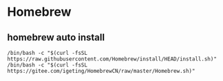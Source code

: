 # Homebrew

## homebrew auto install
```
/bin/bash -c "$(curl -fsSL https://raw.githubusercontent.com/Homebrew/install/HEAD/install.sh)"
/bin/bash -c "$(curl -fsSL https://gitee.com/igeting/HomebrewCN/raw/master/Homebrew.sh)"
```